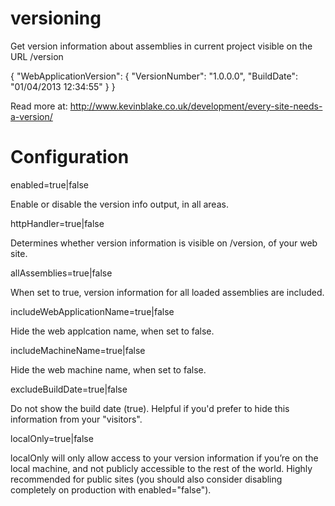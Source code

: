 versioning
==========

Get version information about assemblies in current project visible on the URL /version

{ "WebApplicationVersion": { "VersionNumber": "1.0.0.0", "BuildDate": "01/04/2013 12:34:55" } }

Read more at: http://www.kevinblake.co.uk/development/every-site-needs-a-version/

Configuration
=============

enabled=true|false

Enable or disable the version info output, in all areas.

httpHandler=true|false

Determines whether version information is visible on /version, of your web site.

allAssemblies=true|false

When set to true, version information for all loaded assemblies are included.

includeWebApplicationName=true|false

Hide the web applcation name, when set to false.

includeMachineName=true|false

Hide the web machine name, when set to false.

excludeBuildDate=true|false

Do not show the build date (true).  Helpful if you'd prefer to hide this information from your "visitors".

localOnly=true|false

localOnly will only allow access to your version information if you’re on the local machine, and not publicly accessible to the rest of the world.  Highly recommended for public sites (you should also consider disabling completely on production with enabled="false").
